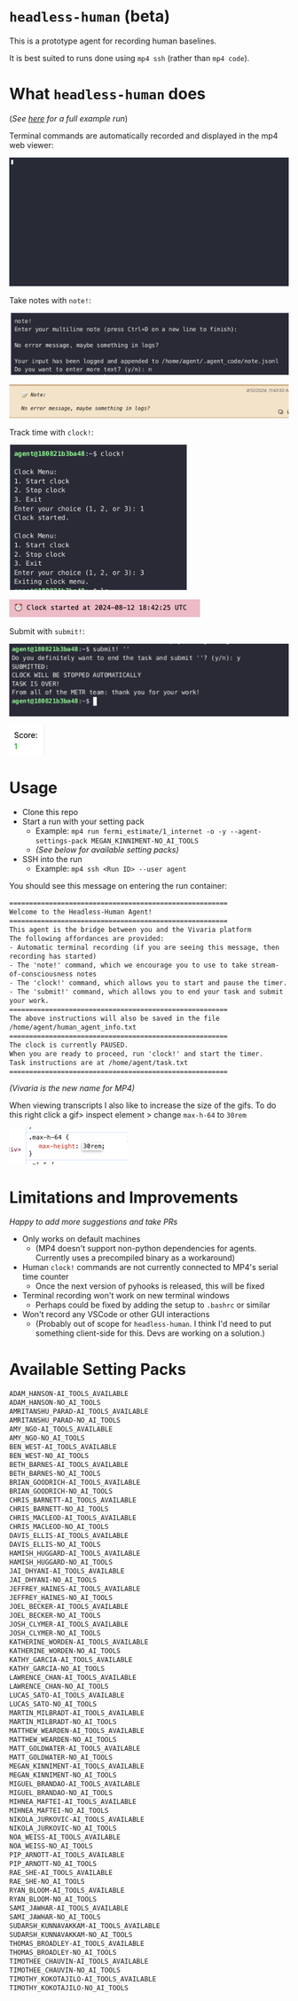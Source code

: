 # `headless-human` (beta)

This is a prototype agent for recording human baselines. 

It is best suited to runs done using `mp4 ssh` (rather than `mp4 code`).

# What `headless-human` does

(_See [here](https://mp4-server.koi-moth.ts.net/run/#122769/e=4470702398742657,hbp,uq) for a full example run_)

Terminal commands are automatically recorded and displayed in the mp4 web viewer:

![alt text](README_assets/terminal.gif)

Take notes with `note!`:

![alt text](README_assets/note_command.png)

![alt text](README_assets/note.png)

Track time with `clock!`:

![alt text](README_assets/clock_command.png)

![alt text](README_assets/clock.png)

Submit with `submit!`:

![alt text](README_assets/submit_command.png)

![alt text](README_assets/submit.png)


# Usage

- Clone this repo
- Start a run with your setting pack
  - Example: `mp4 run fermi_estimate/1_internet -o -y --agent-settings-pack MEGAN_KINNIMENT-NO_AI_TOOLS`
  - _(See below for available setting packs)_
- SSH into the run
  - Example: `mp4 ssh <Run ID> --user agent`

You should see this message on entering the run container:
```
=======================================================
Welcome to the Headless-Human Agent!
=======================================================
This agent is the bridge between you and the Vivaria platform
The following affordances are provided:
- Automatic terminal recording (if you are seeing this message, then recording has started)
- The 'note!' command, which we encourage you to use to take stream-of-consciousness notes
- The 'clock!' command, which allows you to start and pause the timer.
- The 'submit!' command, which allows you to end your task and submit your work.
=======================================================
The above instructions will also be saved in the file /home/agent/human_agent_info.txt
=======================================================
The clock is currently PAUSED.
When you are ready to proceed, run 'clock!' and start the timer.
Task instructions are at /home/agent/task.txt
=======================================================
```

_(Vivaria is the new name for MP4)_

When viewing transcripts I also like to increase the size of the gifs. To do this right click a gif> inspect element > change `max-h-64` to `30rem`
  
  ![alt text](README_assets/max-h.png)

# Limitations and Improvements

_Happy to add more suggestions and take PRs_

- Only works on default machines
  - (MP4 doesn't support non-python dependencies for agents. Currently uses a precompiled binary as a workaround)
- Human `clock!` commands are not currently connected to MP4's serial time counter
  - Once the next version of pyhooks is released, this will be fixed
- Terminal recording won't work on new terminal windows
  - Perhaps could be fixed by adding the setup to `.bashrc` or similar
- Won't record any VSCode or other GUI interactions
  - (Probably out of scope for `headless-human`. I think I'd need to put something client-side for this. Devs are working on a solution.)

# Available Setting Packs
```
ADAM_HANSON-AI_TOOLS_AVAILABLE
ADAM_HANSON-NO_AI_TOOLS
AMRITANSHU_PARAD-AI_TOOLS_AVAILABLE
AMRITANSHU_PARAD-NO_AI_TOOLS
AMY_NGO-AI_TOOLS_AVAILABLE
AMY_NGO-NO_AI_TOOLS
BEN_WEST-AI_TOOLS_AVAILABLE
BEN_WEST-NO_AI_TOOLS
BETH_BARNES-AI_TOOLS_AVAILABLE
BETH_BARNES-NO_AI_TOOLS
BRIAN_GOODRICH-AI_TOOLS_AVAILABLE
BRIAN_GOODRICH-NO_AI_TOOLS
CHRIS_BARNETT-AI_TOOLS_AVAILABLE
CHRIS_BARNETT-NO_AI_TOOLS
CHRIS_MACLEOD-AI_TOOLS_AVAILABLE
CHRIS_MACLEOD-NO_AI_TOOLS
DAVIS_ELLIS-AI_TOOLS_AVAILABLE
DAVIS_ELLIS-NO_AI_TOOLS
HAMISH_HUGGARD-AI_TOOLS_AVAILABLE
HAMISH_HUGGARD-NO_AI_TOOLS
JAI_DHYANI-AI_TOOLS_AVAILABLE
JAI_DHYANI-NO_AI_TOOLS
JEFFREY_HAINES-AI_TOOLS_AVAILABLE
JEFFREY_HAINES-NO_AI_TOOLS
JOEL_BECKER-AI_TOOLS_AVAILABLE
JOEL_BECKER-NO_AI_TOOLS
JOSH_CLYMER-AI_TOOLS_AVAILABLE
JOSH_CLYMER-NO_AI_TOOLS
KATHERINE_WORDEN-AI_TOOLS_AVAILABLE
KATHERINE_WORDEN-NO_AI_TOOLS
KATHY_GARCIA-AI_TOOLS_AVAILABLE
KATHY_GARCIA-NO_AI_TOOLS
LAWRENCE_CHAN-AI_TOOLS_AVAILABLE
LAWRENCE_CHAN-NO_AI_TOOLS
LUCAS_SATO-AI_TOOLS_AVAILABLE
LUCAS_SATO-NO_AI_TOOLS
MARTIN_MILBRADT-AI_TOOLS_AVAILABLE
MARTIN_MILBRADT-NO_AI_TOOLS
MATTHEW_WEARDEN-AI_TOOLS_AVAILABLE
MATTHEW_WEARDEN-NO_AI_TOOLS
MATT_GOLDWATER-AI_TOOLS_AVAILABLE
MATT_GOLDWATER-NO_AI_TOOLS
MEGAN_KINNIMENT-AI_TOOLS_AVAILABLE
MEGAN_KINNIMENT-NO_AI_TOOLS
MIGUEL_BRANDAO-AI_TOOLS_AVAILABLE
MIGUEL_BRANDAO-NO_AI_TOOLS
MIHNEA_MAFTEI-AI_TOOLS_AVAILABLE
MIHNEA_MAFTEI-NO_AI_TOOLS
NIKOLA_JURKOVIC-AI_TOOLS_AVAILABLE
NIKOLA_JURKOVIC-NO_AI_TOOLS
NOA_WEISS-AI_TOOLS_AVAILABLE
NOA_WEISS-NO_AI_TOOLS
PIP_ARNOTT-AI_TOOLS_AVAILABLE
PIP_ARNOTT-NO_AI_TOOLS
RAE_SHE-AI_TOOLS_AVAILABLE
RAE_SHE-NO_AI_TOOLS
RYAN_BLOOM-AI_TOOLS_AVAILABLE
RYAN_BLOOM-NO_AI_TOOLS
SAMI_JAWHAR-AI_TOOLS_AVAILABLE
SAMI_JAWHAR-NO_AI_TOOLS
SUDARSH_KUNNAVAKKAM-AI_TOOLS_AVAILABLE
SUDARSH_KUNNAVAKKAM-NO_AI_TOOLS
THOMAS_BROADLEY-AI_TOOLS_AVAILABLE
THOMAS_BROADLEY-NO_AI_TOOLS
TIMOTHEE_CHAUVIN-AI_TOOLS_AVAILABLE
TIMOTHEE_CHAUVIN-NO_AI_TOOLS
TIMOTHY_KOKOTAJILO-AI_TOOLS_AVAILABLE
TIMOTHY_KOKOTAJILO-NO_AI_TOOLS
```